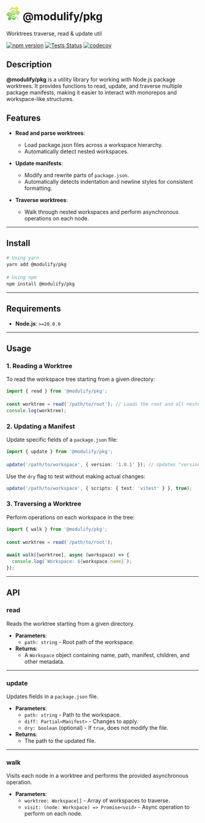 # <img src="./logo.png" alt="Logo" height="36" /> @modulify/pkg

Worktrees traverse, read & update util

[![npm version](https://img.shields.io/npm/v/@modulify/pkg.svg)](https://www.npmjs.com/package/@modulify/pkg)
[![Tests Status](https://github.com/modulify/pkg/actions/workflows/tests.yml/badge.svg)](https://github.com/modulify/pkg/actions)
[![codecov](https://codecov.io/gh/modulify/pkg/branch/main/graph/badge.svg)](https://codecov.io/gh/modulify/pkg)

## Description

**@modulify/pkg** is a utility library for working with Node.js package worktrees. It provides functions to read, update, and traverse multiple package manifests, making it easier to interact with monorepos and workspace-like structures.

## Features

- **Read and parse worktrees**:
    - Load package.json files across a workspace hierarchy.
    - Automatically detect nested workspaces.

- **Update manifests**:
    - Modify and rewrite parts of `package.json`.
    - Automatically detects indentation and newline styles for consistent formatting.

- **Traverse worktrees**:
    - Walk through nested workspaces and perform asynchronous operations on each node.

---

## Install

```bash
# Using yarn
yarn add @modulify/pkg

# Using npm
npm install @modulify/pkg
```

---

## Requirements

- **Node.js**: `>=20.0.0`

---

## Usage

### 1. Reading a Worktree

To read the workspace tree starting from a given directory:

```typescript
import { read } from '@modulify/pkg';

const worktree = read('/path/to/root'); // Loads the root and all nested workspaces
console.log(worktree);
```

### 2. Updating a Manifest

Update specific fields of a `package.json` file:

```typescript
import { update } from '@modulify/pkg';

update('/path/to/workspace', { version: '1.0.1' }); // Updates "version" field in package.json
```

Use the `dry` flag to test without making actual changes:

```typescript
update('/path/to/workspace', { scripts: { test: 'vitest' } }, true);
```

### 3. Traversing a Worktree

Perform operations on each workspace in the tree:

```typescript
import { walk } from '@modulify/pkg';

const worktree = read('/path/to/root');

await walk([worktree], async (workspace) => {
  console.log(`Workspace: ${workspace.name}`);
});
```

---

## API

### **read**

Reads the worktree starting from a given directory.

- **Parameters**:
    - `path: string` - Root path of the workspace.
- **Returns**:
    - A `Workspace` object containing name, path, manifest, children, and other metadata.

---

### **update**

Updates fields in a `package.json` file.

- **Parameters**:
    - `path: string` - Path to the workspace.
    - `diff: Partial<Manifest>` - Changes to apply.
    - `dry: boolean` (optional) - If `true`, does not modify the file.
- **Returns**:
    - The path to the updated file.

---

### **walk**

Visits each node in a worktree and performs the provided asynchronous operation.

- **Parameters**:
    - `worktree: Workspace[]` - Array of workspaces to traverse.
    - `visit: (node: Workspace) => Promise<void>` - Async operation to perform on each node.

